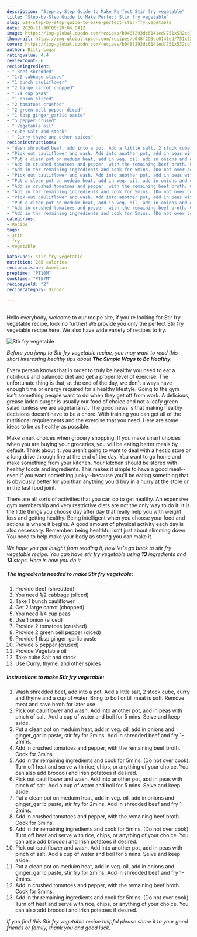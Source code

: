 ```yaml
---
description: "Step-by-Step Guide to Make Perfect Stir fry vegetable"
title: "Step-by-Step Guide to Make Perfect Stir fry vegetable"
slug: 614-step-by-step-guide-to-make-perfect-stir-fry-vegetable
date: 2020-11-30T05:20:04.041Z
image: https://img-global.cpcdn.com/recipes/b048f293dc6141ed/751x532cq70/stir-fry-vegetable-recipe-main-photo.jpg
thumbnail: https://img-global.cpcdn.com/recipes/b048f293dc6141ed/751x532cq70/stir-fry-vegetable-recipe-main-photo.jpg
cover: https://img-global.cpcdn.com/recipes/b048f293dc6141ed/751x532cq70/stir-fry-vegetable-recipe-main-photo.jpg
author: Billy Logan
ratingvalue: 4.4
reviewcount: 6
recipeingredient:
- " Beef shredded"
- "1/2 cabbage sliced"
- "1 bunch cauliflower"
- "2 large carrot chopped"
- "1/4 cup peas"
- "1 onion sliced"
- "2 tomatoes crushed"
- "2 green bell pepper diced"
- "1 tbsp ginger_garlic paste"
- "5 pepper crused"
- " Vegetable oil"
- "cube Salt and stock"
- " Curry thyme and other spices"
recipeinstructions:
- "Wash shredded beef, add into a pot. Add a little salt, 2 stock cube, curry and thyme and a cup of water. Bring to boil or till meat is soft. Remove meat and save broth for later use."
- "Pick out cauliflower and wash. Add into another pot, add in peas with pinch of salt. Add a cup of water and boil for 5 mins. Seive and keep aside."
- "Put a clean pot on meduim heat, add in veg. oil, add in onions and ginger_garlic paste, stir fry for 2mins. Add in shredded beef and fry 1-2mins."
- "Add in crushed tomatoes and pepper, with the remaining beef broth. Cook for 3mins."
- "Add in thr remaining ingredients and cook for 5mins. (Do not over cook). Turn off heat and serve with rice, chips, or anything of your choice. You can also add broccoli and Irish potatoes if desired."
- "Pick out cauliflower and wash. Add into another pot, add in peas with pinch of salt. Add a cup of water and boil for 5 mins. Seive and keep aside."
- "Put a clean pot on meduim heat, add in veg. oil, add in onions and ginger_garlic paste, stir fry for 2mins. Add in shredded beef and fry 1-2mins."
- "Add in crushed tomatoes and pepper, with the remaining beef broth. Cook for 3mins."
- "Add in thr remaining ingredients and cook for 5mins. (Do not over cook). Turn off heat and serve with rice, chips, or anything of your choice. You can also add broccoli and Irish potatoes if desired."
- "Pick out cauliflower and wash. Add into another pot, add in peas with pinch of salt. Add a cup of water and boil for 5 mins. Seive and keep aside."
- "Put a clean pot on meduim heat, add in veg. oil, add in onions and ginger_garlic paste, stir fry for 2mins. Add in shredded beef and fry 1-2mins."
- "Add in crushed tomatoes and pepper, with the remaining beef broth. Cook for 3mins."
- "Add in thr remaining ingredients and cook for 5mins. (Do not over cook). Turn off heat and serve with rice, chips, or anything of your choice. You can also add broccoli and Irish potatoes if desired."
categories:
- Recipe
tags:
- stir
- fry
- vegetable

katakunci: stir fry vegetable 
nutrition: 265 calories
recipecuisine: American
preptime: "PT10M"
cooktime: "PT57M"
recipeyield: "2"
recipecategory: Dinner

---
```

<br>
Hello everybody, welcome to our recipe site, if you're looking for Stir fry vegetable recipe, look no further! We provide you only the perfect Stir fry vegetable recipe here. We also have wide variety of recipes to try.
<br>


![Stir fry vegetable](https://img-global.cpcdn.com/recipes/b048f293dc6141ed/751x532cq70/stir-fry-vegetable-recipe-main-photo.jpg)

<i>Before you jump to Stir fry vegetable recipe, you may want to read this short interesting healthy tips about <strong>The Simple Ways to Be Healthy</strong>.</i>

Every person knows that in order to truly be healthy you need to eat a nutritious and balanced diet and get a proper level of exercise. The unfortunate thing is that, at the end of the day, we don't always have enough time or energy required for a healthy lifestyle. Going to the gym isn't something people want to do when they get off from work. A delicious, grease laden burger is usually our food of choice and not a leafy green salad (unless we are vegetarians). The good news is that making healthy decisions doesn’t have to be a chore. With training you can get all of the nutritional requirements and the exercise that you need. Here are some ideas to be as healthy as possible.

Make smart choices when grocery shopping. If you make smart choices when you are buying your groceries, you will be eating better meals by default. Think about it: you aren’t going to want to deal with a hectic store or a long drive through line at the end of the day. You want to go home and make something from your kitchen. Your kitchen should be stored with healthy foods and ingredients. This makes it simple to have a good meal--even if you want something junky--because you'll be eating something that is obviously better for you than anything you'd buy in a hurry at the store or in the fast food joint.

There are all sorts of activities that you can do to get healthy. An expensive gym membership and very restrictive diets are not the only way to do it. It is the little things you choose day after day that really help you with weight loss and getting healthy. Being intelligent when you choose your food and actions is where it begins. A good amount of physical activity each day is also necessary. Remember: being healthful isn’t just about slimming down. You need to help make your body as strong you can make it. 


<i>We hope you got insight from reading it, now let's go back to stir fry vegetable recipe. You can have stir fry vegetable using <strong>13</strong> ingredients and <strong>13</strong> steps. Here is how you do it.
</i>

##### The ingredients needed to make Stir fry vegetable:

1. Provide  Beef (shredded)
1. You need 1/2 cabbage (sliced)
1. Take 1 bunch cauliflower
1. Get 2 large carrot (chopped)
1. You need 1/4 cup peas
1. Use 1 onion (sliced)
1. Provide 2 tomatoes (crushed)
1. Provide 2 green bell pepper (diced)
1. Provide 1 tbsp ginger_garlic paste
1. Provide 5 pepper (crused)
1. Provide  Vegetable oil
1. Take cube Salt and stock
1. Use  Curry, thyme, and other spices


##### Instructions to make Stir fry vegetable:

1. Wash shredded beef, add into a pot. Add a little salt, 2 stock cube, curry and thyme and a cup of water. Bring to boil or till meat is soft. Remove meat and save broth for later use.
1. Pick out cauliflower and wash. Add into another pot, add in peas with pinch of salt. Add a cup of water and boil for 5 mins. Seive and keep aside.
1. Put a clean pot on meduim heat, add in veg. oil, add in onions and ginger_garlic paste, stir fry for 2mins. Add in shredded beef and fry 1-2mins.
1. Add in crushed tomatoes and pepper, with the remaining beef broth. Cook for 3mins.
1. Add in thr remaining ingredients and cook for 5mins. (Do not over cook). Turn off heat and serve with rice, chips, or anything of your choice. You can also add broccoli and Irish potatoes if desired.
1. Pick out cauliflower and wash. Add into another pot, add in peas with pinch of salt. Add a cup of water and boil for 5 mins. Seive and keep aside.
1. Put a clean pot on meduim heat, add in veg. oil, add in onions and ginger_garlic paste, stir fry for 2mins. Add in shredded beef and fry 1-2mins.
1. Add in crushed tomatoes and pepper, with the remaining beef broth. Cook for 3mins.
1. Add in thr remaining ingredients and cook for 5mins. (Do not over cook). Turn off heat and serve with rice, chips, or anything of your choice. You can also add broccoli and Irish potatoes if desired.
1. Pick out cauliflower and wash. Add into another pot, add in peas with pinch of salt. Add a cup of water and boil for 5 mins. Seive and keep aside.
1. Put a clean pot on meduim heat, add in veg. oil, add in onions and ginger_garlic paste, stir fry for 2mins. Add in shredded beef and fry 1-2mins.
1. Add in crushed tomatoes and pepper, with the remaining beef broth. Cook for 3mins.
1. Add in thr remaining ingredients and cook for 5mins. (Do not over cook). Turn off heat and serve with rice, chips, or anything of your choice. You can also add broccoli and Irish potatoes if desired.


<i>If you find this Stir fry vegetable recipe helpful please share it to your good friends or family, thank you and good luck.</i>
